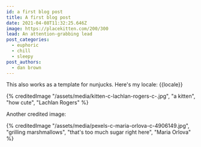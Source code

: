 ```yaml
---
id: a first blog post
title: A first blog post
date: 2021-04-08T11:32:25.646Z
image: https://placekitten.com/200/300
lead: An attention-grabbing lead
post_categories:
  - euphoric
  - chill
  - sleepy
post_authors:
  - dan brown
---
```

This also works as a template for nunjucks. Here's my locale: {{locale}}<br>

{% creditedImage "/assets/media/kitten-c-lachlan-rogers-c-.jpg", "a kitten", "how cute", "Lachlan Rogers" %}

Another credited image:

{% creditedImage "/assets/media/pexels-c-maria-orlova-c-4906149.jpg", "grilling marshmallows", "that's too much sugar right here", "Maria Orlova" %}
